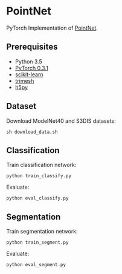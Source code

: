 # PointNet
PyTorch Implementation of [PointNet](https://arxiv.org/pdf/1612.00593.pdf).

## Prerequisites
- Python 3.5
- [PyTorch 0.3.1](http://pytorch.org/)
- [scikit-learn](http://scikit-learn.org/stable/)
- [trimesh](https://github.com/mikedh/trimesh)
- [h5py](https://www.h5py.org/)


## Dataset
Download ModelNet40 and S3DIS datasets:

	sh download_data.sh


## Classification
Train classification network:

    python train_classify.py

Evaluate:

	python eval_classify.py


## Segmentation
Train segmentation network:

    python train_segment.py

Evaluate:

	python eval_segment.py

